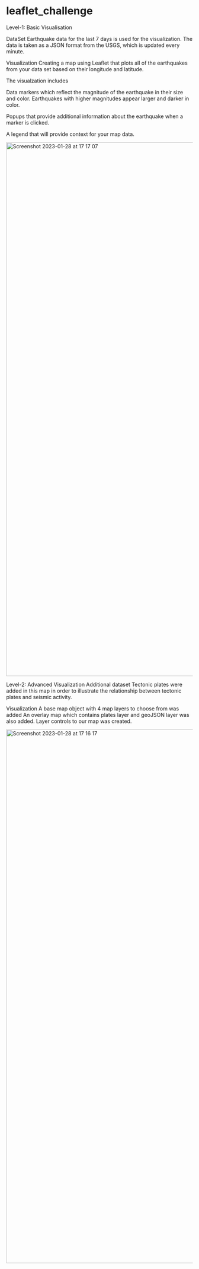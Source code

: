 # leaflet_challenge
Level-1: Basic Visualisation

DataSet
Earthquake data for the last 7 days is used for the visualization. The data is taken as a JSON format from the USGS, which is updated every minute.

Visualization
Creating a map using Leaflet that plots all of the earthquakes from your data set based on their longitude and latitude.

The visualzation includes

Data markers which reflect the magnitude of the earthquake in their size and color. Earthquakes with higher magnitudes appear larger and darker in color.

Popups that provide additional information about the earthquake when a marker is clicked.

A legend that will provide context for your map data.

<img width="1440" alt="Screenshot 2023-01-28 at 17 17 07" src="https://user-images.githubusercontent.com/111929009/215280101-f3a684e7-99c7-4b14-87b9-bb90c714f2ab.png">





Level-2: Advanced Visualization
Additional dataset
Tectonic plates were added in this map in order to illustrate the relationship between tectonic plates and seismic activity.

Visualization
A base map object with 4 map layers to choose from was added
An overlay map which contains plates layer and geoJSON layer was also added.
Layer controls to our map was created.


<img width="1440" alt="Screenshot 2023-01-28 at 17 16 17" src="https://user-images.githubusercontent.com/111929009/215280128-928b01ab-604f-4992-aba8-d5f6ecde199d.png">

